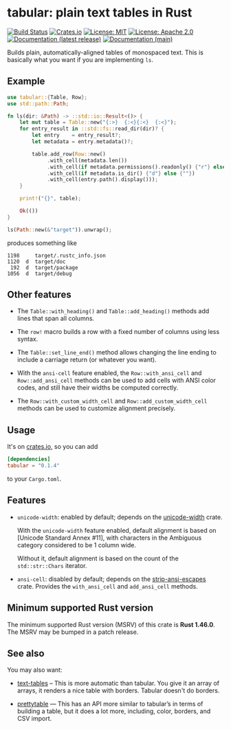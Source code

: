 # tabular: plain text tables in Rust

[![Build Status]][CI]
[![Crates.io]][crate]
[![License: MIT]](LICENSE-MIT)
[![License: Apache 2.0]](LICENSE-APACHE)
[![Documentation (latest release)]](https://docs.rs/tabular/latest)
[![Documentation (main)]](https://tabular-rs.github.io/tabular-rs/rustdoc/tabular)

[Build Status]:
  <https://github.com/tabular-rs/tabular-rs/actions/workflows/ci.yml/badge.svg>

[CI]:
  <https://github.com/tabular-rs/tabular-rs/actions>

[Crates.io]:
  <https://img.shields.io/crates/v/tabular.svg?maxAge=2592000>

[crate]:
  <https://crates.io/crates/tabular>

[License: MIT]:
  <https://img.shields.io/badge/license-MIT-blue.svg>

[License: Apache 2.0]:
  <https://img.shields.io/badge/license-Apache_2.0-blue.svg>

[Documentation (latest release)]:
  <https://img.shields.io/badge/docs-latest-brightgreen.svg>

[Documentation (main)]:
  <https://img.shields.io/badge/docs-main-purple.svg>

Builds plain, automatically-aligned tables of monospaced text.
This is basically what you want if you are implementing `ls`.

## Example

```rust
use tabular::{Table, Row};
use std::path::Path;

fn ls(dir: &Path) -> ::std::io::Result<()> {
    let mut table = Table::new("{:>}  {:<}{:<}  {:<}");
    for entry_result in ::std::fs::read_dir(dir)? {
        let entry    = entry_result?;
        let metadata = entry.metadata()?;

        table.add_row(Row::new()
             .with_cell(metadata.len())
             .with_cell(if metadata.permissions().readonly() {"r"} else {""})
             .with_cell(if metadata.is_dir() {"d"} else {""})
             .with_cell(entry.path().display()));
    }

    print!("{}", table);

    Ok(())
}

ls(Path::new(&"target")).unwrap();
```

produces something like

```
1198     target/.rustc_info.json
1120  d  target/doc
 192  d  target/package
1056  d  target/debug
```

## Other features

  - The `Table::with_heading()` and `Table::add_heading()` methods add
    lines that span all columns.

  - The `row!` macro builds a row with a fixed number of columns
    using less syntax.

  - The `Table::set_line_end()` method allows changing the line ending
    to include a carriage return (or whatever you want).

  - With the `ansi-cell` feature enabled, the `Row::with_ansi_cell` and `Row::add_ansi_cell` methods can be
    used to add cells with ANSI color codes, and still have their widths be
    computed correctly.

  - The `Row::with_custom_width_cell` and `Row::add_custom_width_cell` methods
    can be used to customize alignment precisely.

## Usage

It's on [crates.io](https://crates.io/crates/tabular), so you can add

```toml
[dependencies]
tabular = "0.1.4"
```

to your `Cargo.toml`.

## Features

* `unicode-width`: enabled by default; depends on the
[unicode-width](https://crates.io/crates/unicode-width) crate.

    With the `unicode-width` feature enabled, default alignment is based on [Unicode Standard Annex #11], with characters in the Ambiguous category considered to be 1 column wide.

    Without it, default alignment is based on the count of the `std::str::Chars` iterator.

* `ansi-cell`: disabled by default; depends on the [strip-ansi-escapes](https://crates.io/crates/strip-ansi-escapes) crate. Provides the `with_ansi_cell` and `add_ansi_cell` methods.

## Minimum supported Rust version

The minimum supported Rust version (MSRV) of this crate is **Rust 1.46.0**.
The MSRV may be bumped in a patch release.

## See also

You may also want:

- [text-tables](https://crates.io/crates/text-tables) – This is more automatic
  than tabular. You give it an array of arrays, it renders a nice table with 
  borders. Tabular doesn't do borders.

- [prettytable](https://crates.io/crates/prettytable-rs) — This has an API more
  similar to tabular’s in terms of building a table, but it does a lot more, 
  including, color, borders, and CSV import.
